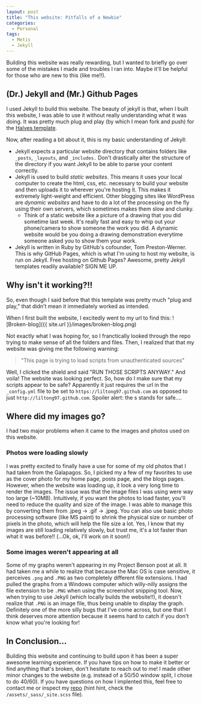 ```yaml
---
layout: post
title: "This website: Pitfalls of a Newbie"
categories:
  - Personal
tags:
  - Metis
  - Jekyll
---
```

Building this website was really rewarding, but I wanted to briefly go over some of the mistakes I made and troubles I ran into. Maybe it'll be helpful for those who are new to this (like me!!). 

## (Dr.) Jekyll and (Mr.) Github Pages
I used Jekyll to build this website. The beauty of jekyll is that, when I built this website, I was able to use it without really understanding what it was doing. It was pretty much plug and play (by which I mean fork and push) for the [Halves template](https://github.com/TaylanTatli/Halve). 

Now, after reading a bit about it, this is my basic understanding of Jekyll:

* Jekyll expects a particular website directory that contains folders like `_posts`, `_layouts`, and `_includes.` Don't drastically alter the structure of the directory if you want Jekyll to be able to parse your content correctly. 
* Jekyll is used to build *static websites*. This means it uses your local computer to create the html, css, etc. necessary to build your website and then uploads it to wherever you're hosting it. This makes it extremely light-weight and efficient. Other blogging sites like WordPress are *dynamic websites* and have to do a lot of the processing on the fly using their own servers, which sometimes makes them slow and clunky. 
  * Think of a static website like a picture of a drawing that you did sometime last week. It's really fast and easy to whip out your phone/camera to show someone the work you did. A dynamic website would be you doing a drawing demonstration everytime someone asked you to show them your work. 
* Jekyll is written in Ruby by GitHub's cofounder, Tom Preston-Werner. This is why GitHub Pages, which is what I'm using to host my website, is run on Jekyll. Free hosting on Github Pages? Awesome, pretty Jekyll templates readily available? SIGN ME UP. 

## Why isn't it working?!!
So, even though I said before that this template was pretty much "plug and play," that didn't mean it immediately worked as intended.  

When I first built the website, I excitedly went to my url to find this:
![Broken-blog]({{ site.url }}/images/broken-blog.png)

Not exactly what I was hoping for, so I franctically looked through the repo trying to make sense of all the folders and files. Then, I realized that that my website was giving me the following warning: 

>"This page is trying to load scripts from unauthenticated sources"

Well, I clicked the shield and said "RUN THOSE SCRIPTS ANYWAY." And voila! The website was looking perfect. So, how do I make sure that my scripts appear to be safe? Apparently it just requires the url in the `_config.yml` file to be set to `https://liltong97.github.com` as opposed to just `http://liltong97.github.com`. Spoiler alert: the s stands for safe.... 

## Where did my images go?
I had two major problems when it came to the images and photos used on this website. 

### Photos were loading slowly

I was pretty excited to finally have a use for some of my old photos that I had taken from the Galapagos. So, I picked my a few of my favorites to use as the cover photo for my home page, posts page, and the blogs pages. However, when the website was loading up, it look a very long time to render the images. The issue was that the image files I was using were way too large (~10MB). Intuitively, if you want the photos to load faster, you'll need to reduce the quality and size of the image. I was able to manage this by converting them from .jpeg -> .gif -> .jpeg. You can also use basic photo processing software (like MS paint) to shrink the physical size or number of pixels in the photo, which will help the file size a lot. Yes, I know that my images are still loading relatively slowly, but trust me, it's a lot faster than what it was before!! (...Ok, ok, I'll work on it soon!)

### Some images weren't appearing at all

Some of my graphs weren't appearing in my Project Benson post at all. It had taken me a while to realize that because the Mac OS is case sensitive, it perceives `.png` and `.PNG` as two completely different file extensions. I had pulled the graphs from a Windows computer which willy-nilly assigns the file extension to be `.PNG` when using the screenshot snipping tool. Now, when trying to use Jekyll (which locally builds the website!!), it doesn't realize that `.PNG` is an image file, thus being unable to display the graph. Definitely one of the more silly bugs that I've come across, but one that I think deserves more attention because it seems hard to catch if you don't know what you're looking for! 

## In Conclusion...
Building this website and continuing to build upon it has been a super awesome learning experience. If you have tips on how to make it better or find anything that's broken, don't hesitate to reach out to me! I made other minor changes to the website (e.g. instead of a 50/50 window split, I chose to do 40/60). If you have questions on how I implented this, feel free to contact me or inspect my [repo](https://github.com/liltong97/liltong97.github.io) (hint hint, check the `/assets/_sass/_site.scss` file).



